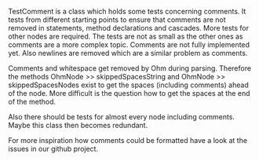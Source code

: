 TestComment is a class which holds some tests concerning comments. It tests from different starting points to ensure that comments are not removed in statements, method declarations and cascades. More tests for other nodes are required.
The tests are not as small as the other ones as comments are a more complex topic. Comments are not fully implemented yet.
Also newlines are removed which are a similar problem as comments. 

Comments and whitespace get removed by Ohm during parsing. Therefore the methods OhmNode >> skippedSpacesString and OhmNode >> skippedSpacesNodes exist to get the spaces (including comments) ahead of the node. More difficult is the question how to get the spaces at the end of the method.

Also there should be tests for almost every node including comments. Maybe this class then becomes redundant.

For more inspiration how comments could be formatted have a look at the issues in our github project.
